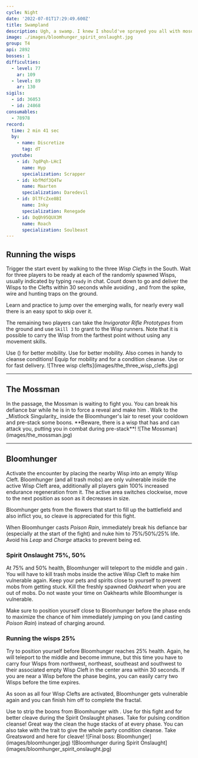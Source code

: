 ```yaml
---
cycle: Night
date: '2022-07-01T17:29:49.600Z'
title: Swampland
description: Ugh, a swamp. I knew I should've sprayed you all with mosquito repellent before you left.
image: ./images/bloomhunger_spirit_onslaught.jpg
group: T4
api: 2892
bosses: 1
difficulties:
  - level: 77
    ar: 109
  - level: 89
    ar: 130
sigils:
  - id: 36053
  - id: 24868
consumables:
  - 78978
record:
  time: 2 min 41 sec
  by:
    - name: Discretize
      tag: dT
  youtube:
    - id: 7qdPqh-LHcI
      name: Hyp
      specialization: Scrapper
    - id: kbfMdf3Q4Tw
      name: Maarten
      specialization: Daredevil
    - id: DlTFcZxe8BI
      name: Inky
      specialization: Renegade
    - id: DqQh95QUX3M
      name: Roach
      specialization: Soulbeast
---
```


<Grid>
<GridItem sm="8">

## Running the wisps

Trigger the start event by walking to the three _Wisp Clefts_ in the South. Wait for three players to be ready at each of the randomly spawned Wisps, usually indicated by typing `ready` in chat. Count down to go and deliver the Wisps to the Clefts within 30 seconds while avoiding <Control name="Stun"/>, <Condition name="Immobile"/> and <Condition name="crippled"/> from the spike, wire and hunting traps on the ground.

Learn and practice to jump over the emerging walls, for nearly every wall there is an easy spot to skip over it.

The remaining two players can take the _Invigorator Rifle Prototypes_ from the ground and use `Skill 3` to grant <Boon name="Stability"/> to the Wisp runners. Note that it is possible to carry the Wisp from the farthest point without using any movement skills.

<Tabs>
<Tab specialization="renegade">
Use <Skill name="Impossible Odds"/> (<Skill name="Legendary Assassin Stance" disableText/>) for better mobility.
</Tab>

<Tab specialization="berserker">
Use <Skill id="14516"/> for better mobility. Also <Skill name="shake it off"/> comes in handy to cleanse conditions!
</Tab>

<Tab specialization="Weaver">
Equip <Skill id="5536"/> for mobility and <Skill id="5507"/> for a condition cleanse.
</Tab>

<Tab specialization="daredevil">
Use <Skill id="13038"/> or <Skill id="13002"/> for fast delivery.
</Tab>
</Tabs>

</GridItem>

<GridItem sm="4">
![Three wisp clefts](images/the_three_wisp_clefts.jpg)
</GridItem>
</Grid>

---

## The Mossman

<Grid>
<GridItem sm="8">
In the passage, the Mossman is waiting to fight you. You can break his defiance bar while he is in <Effect name="Stealth"/> to force a reveal and make him <Effect name="Exposed"/>. Walk to the _Mistlock Singularity_ inside the Bloomhunger's lair to reset your cooldown and pre-stack some boons.

<Warning>
**Beware, there is a wisp that has <Effect name="Invulnerability"/> and can attack you, putting you in combat during pre-stack**!
</Warning>
</GridItem>

<GridItem sm="4">
![The Mossman](images/the_mossman.jpg)
</GridItem>
</Grid>

---

<Grid>
<GridItem sm="8">

## Bloomhunger

Activate the encounter by placing the nearby Wisp into an empty Wisp Cleft. Bloomhunger (and all trash mobs) are only vulnerable inside the active Wisp Cleft area, additionally all players gain 100% increased endurance regeneration from it. The active area switches clockwise, move to the next position as soon as it decreases in size.

Bloomhunger gets <Boon name="Protection"/> from the flowers that start to fill up the battlefield and also inflict <Condition name="Poisoned"/> you, so cleave is appreciated for this fight.

When Bloomhunger casts _Poison Rain_, immediately break his defiance bar (especially at the start of the fight) and nuke him to 75%/50%/25% life. Avoid his _Leap_ and _Charge_ attacks to prevent being <Control name="Knockdown"/>ed.

### Spirit Onslaught <Label>75%, 50%</Label>

At 75% and 50% health, Bloomhunger will teleport to the middle and gain <Effect name="Invulnerability"/>. You will have to kill trash mobs inside the active Wisp Cleft to make him vulnerable again. Keep your pets and spirits close to yourself to prevent mobs from getting stuck. Kill the freshly spawned _Oakheart_ when you are out of mobs. Do not waste your time on Oakhearts while Bloomhunger is vulnerable.

Make sure to position yourself close to Bloomhunger before the phase ends to maximize the chance of him immediately jumping on you (and casting _Poison Rain_) instead of charging around.

### Running the wisps <Label>25%</Label>

Try to position yourself before Bloomhunger reaches 25% health. Again, he will teleport to the middle and become immune, but this time you have to carry four Wisps from northwest, northeast, southeast and southwest to their associated empty Wisp Cleft in the center area within 30 seconds. If you are near a Wisp before the phase begins, you can easily carry two Wisps before the time expires.

As soon as all four Wisp Clefts are activated, Bloomhunger gets vulnerable again and you can finish him off to complete the fractal.

<Tabs>
<Tab specialization="renegade">
Use <Item id="72872"/> to strip the boons from Bloomhunger with <Skill name="Darkrazor's Daring"/>.
</Tab>

<Tab specialization="Tempest">
Use <Specialization name="Tempest"/> for this fight and <Skill id="22572"/> for better cleave during the Spirit Onslaught phases.
</Tab>

<Tab specialization="Soulbeast">
Take <Skill id="12489"/> for pulsing condition cleanse! Great way the clean the huge stacks of <Condition name="Poisoned"/> at every phase. You can also take <Skill name="Bear stance"/> with the trait <Trait name="Leader of the Pack"/> to give the whole party condition cleanse.
</Tab>

<Tab specialization="Berserker">
Take Greatsword and <Skill name="Blood Reckoning"/> here for cleave!
</Tab>
</Tabs>

</GridItem>

<GridItem sm="4">
![Final boss: Bloomhunger](images/bloomhunger.jpg)
![Bloomhunger during Spirit Onslaught](images/bloomhunger_spirit_onslaught.jpg)
</GridItem>
</Grid>
